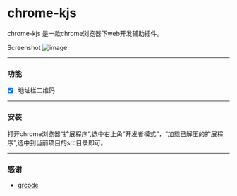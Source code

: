 # chrome-kjs

chrome-kjs 是一款chrome浏览器下web开发辅助插件。

Screenshot
![image](https://github.com/yzimhao/chrome-kjs/raw/master/pic.png)

---

### 功能

- [x] 地址栏二维码

---

### 安装

打开chrome浏览器“扩展程序”,选中右上角“开发者模式”，“加载已解压的扩展程序”,选中到当前项目的src目录即可。

---



### 感谢
- [qrcode](https://github.com/davidshimjs/qrcodejs)

